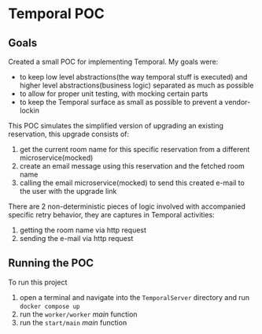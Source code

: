 # Temporal POC

## Goals
Created a small POC for implementing Temporal.
My goals were:
- to keep low level abstractions(the way temporal stuff is executed) and higher level abstractions(business logic) separated as much as possible
- to allow for proper unit testing, with mocking certain parts
- to keep the Temporal surface as small as possible to prevent a vendor-lockin

This POC simulates the simplified version of upgrading an existing reservation, this upgrade consists of:
1. get the current room name for this specific reservation from a different microservice(mocked)
2. create an email message using this reservation and the fetched room name
3. calling the email microservice(mocked) to send this created e-mail to the user with the upgrade link

There are 2 non-deterministic pieces of logic involved with accompanied specific retry behavior, they are captures in Temporal activities:
1. getting the room name via http request
2. sending the e-mail via http request

## Running the POC

To run this project
1. open a terminal and navigate into the `TemporalServer` directory and run `docker compose up`
2. run the `worker/worker` *main* function
3. run the `start/main` *main* function